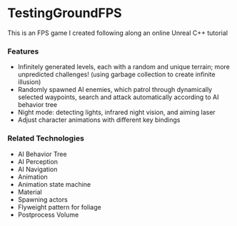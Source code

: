 # TestingGroundFPS
This is an FPS game I created following along an online Unreal C++ tutorial


### Features ###

+ Infinitely generated levels, each with a random and unique terrain; more unpredicted challenges! (using garbage collection to create infinite illusion)
+ Randomly spawned AI enemies, which patrol through dynamically selected waypoints, search and attack automatically according to AI behavior tree
+ Night mode: detecting lights, infrared night vision, and aiming laser
+ Adjust character animations with different key bindings

### Related Technologies ###

+ AI Behavior Tree
+ AI Perception
+ AI Navigation
+ Animation
+ Animation state machine
+ Material
+ Spawning actors
+ Flyweight pattern for foliage
+ Postprocess Volume

